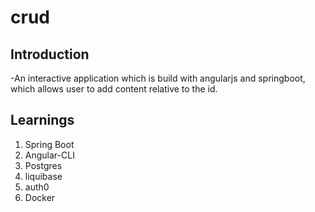 # crud

## Introduction
-An interactive application which is build with angularjs and springboot, which allows user to add content relative to the id.

## Learnings
1. Spring Boot
2. Angular-CLI
3. Postgres
4. liquibase
5. auth0
6. Docker
